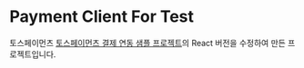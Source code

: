 # Payment Client For Test

토스페이먼츠 [토스페이먼츠 결제 연동 샘플 프로젝트](https://github.com/tosspayments/payment-samples)의
React 버전을 수정하여 만든 프로젝트입니다.
